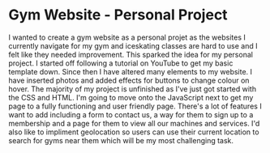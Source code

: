 # Gym Website - Personal Project

I wanted to create a gym website as a personal projet as the websites I currently navigate for my gym and iceskating classes are hard to use and I felt like they needed improvement. This sparked the idea for my personal project. I started off following a tutorial on YouTube to get my basic template down. Since then I have altered many elements to my website. I have inserted photos and added effects for buttons to change colour on hover. The majority of my project is unfinished as I've just got started with the CSS and HTML. I'm going to move onto the JavaScript next to get my page to a fully functioning and user friendly page. There's a lot of features I want to add including a form to contact us, a way for them to sign up to a membership and a page for them to view all our machines and services. I'd also like to impliment geolocation so users can use their current location to search for gyms near them which will be my most challenging task.
